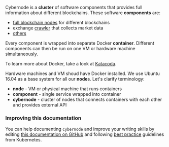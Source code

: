 
Cybernode is a **cluster** of software components that
provides full information about different blockchains.
These software **components** are:

  - [full blockchain nodes](fullnode) for different blockchains
  - exchange [crawler](crawler) that collects market data
  - [others](plzask)

Every component is wrapped into separate Docker **container**.
Different components can then be run on one VM or hardware
machine simultaneously.

To learn more about Docker, take a look at [Katacoda].

Hardware machines and VM shoud have Docker installed. We
use Ubuntu 16.04 as a base system for all our **node**s. Let's
clarify terminology:

  * **node** - VM or physical machine that runs containers
  * **component** - single service wrapped into container
  * **cybernode** - cluster of nodes that connects
    containers with each other and provides external API


### Improving this documentation

You can help documenting `cybernode` and improve your
writing skills by editing
[this documentation on GitHub](https://github.com/cyberFund/cybernode/tree/master/docs)
and following
[best practice](https://kubernetes.io/docs/home/contribute/style-guide/#content-best-practices)
guidelines from Kubernetes.


[fullnode]: https://github.com/cyberFund/cybernode/issues?q=label%3Afullnode
[crawler]: https://github.com/cyberFund/xchange-crawler
[plzask]: https://github.com/cyberFund/cybernode/issues/new?title=docs/00intro.md:%20What%20are%20missing%20components?

[katacoda]: https://www.katacoda.com/courses/docker/
[styleguide]: https://kubernetes.io/docs/home/contribute/style-guide/#content-best-practices